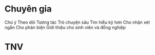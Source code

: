 # Chuyên gia
Chú ý 
Theo dõi
Tương tác
Trò chuyện sâu 
Tìm hiểu kỹ hơn
Cho nhận xét ngắn 
Cho phản biện 
Giới thiệu cho sinh viên và đồng nghiệp

# TNV
